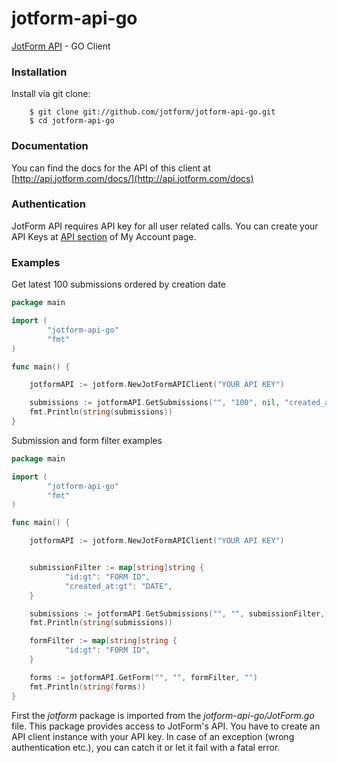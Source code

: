 jotform-api-go
==============
[JotForm API](http://api.jotform.com/docs/) - GO Client

### Installation

Install via git clone:

        $ git clone git://github.com/jotform/jotform-api-go.git
        $ cd jotform-api-go

### Documentation

You can find the docs for the API of this client at [http://api.jotform.com/docs/](http://api.jotform.com/docs)

### Authentication

JotForm API requires API key for all user related calls. You can create your API Keys at  [API section](http://www.jotform.com/myaccount/api) of My Account page.

### Examples

Get latest 100 submissions ordered by creation date

```go
package main

import (
        "jotform-api-go"
        "fmt"
)

func main() {

    jotformAPI := jotform.NewJotFormAPIClient("YOUR API KEY")

    submissions := jotformAPI.GetSubmissions("", "100", nil, "created_at")
    fmt.Println(string(submissions))
}
``` 
    
Submission and form filter examples

```go
package main

import (
        "jotform-api-go"
        "fmt"
)

func main() {

    jotformAPI := jotform.NewJotFormAPIClient("YOUR API KEY")


    submissionFilter := map[string]string {
            "id:gt": "FORM ID",
            "created_at:gt": "DATE",
    }

    submissions := jotformAPI.GetSubmissions("", "", submissionFilter, "")
    fmt.Println(string(submissions))

    formFilter := map[string]string {
            "id:gt": "FORM ID",       
    }

    forms := jotformAPI.GetForm("", "", formFilter, "")
    fmt.Println(string(forms))
}
``` 

First the _jotform_ package is imported from the _jotform-api-go/JotForm.go_ file. This package provides access to JotForm's API. You have to create an API client instance with your API key. 
In case of an exception (wrong authentication etc.), you can catch it or let it fail with a fatal error.
